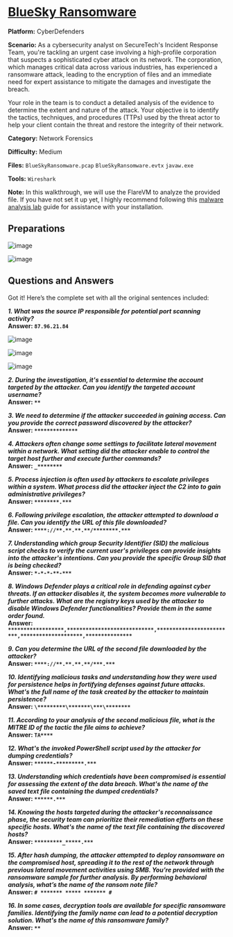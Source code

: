 # <a href="https://cyberdefenders.org/blueteam-ctf-challenges/bluesky-ransomware/">BlueSky Ransomware</a>

**Platform:** CyberDefenders

**Scenario:** As a cybersecurity analyst on SecureTech's Incident Response Team, you're tackling an urgent case involving a high-profile corporation that suspects a sophisticated cyber attack on its network. The corporation, which manages critical data across various industries, has experienced a ransomware attack, leading to the encryption of files and an immediate need for expert assistance to mitigate the damages and investigate the breach.

Your role in the team is to conduct a detailed analysis of the evidence to determine the extent and nature of the attack. Your objective is to identify the tactics, techniques, and procedures (TTPs) used by the threat actor to help your client contain the threat and restore the integrity of their network.

**Category:** Network Forensics

**Difficulty:** Medium

**Files:** `BlueSkyRansomware.pcap` `BlueSkyRansomware.evtx` `javaw.exe`

**Tools:** `Wireshark`

**Note:** In this walkthrough, we will use the FlareVM to analyze the provided file. If you have not set it up yet, I highly recommend following this [malware analysis lab](https://github.com/mmhgwyjs/malware-analysis-lab/blob/main/README.md) guide for assistance with your installation.

## **Preparations**

![image](https://github.com/user-attachments/assets/8496118d-a955-4214-8789-850b8ffa292e)

![image](https://github.com/user-attachments/assets/1cf84ff5-6418-48b9-9cbc-6f732b2b7b53)



## **Questions and Answers**

Got it! Here’s the complete set with all the original sentences included:

***1. What was the source IP responsible for potential port scanning activity?***  
**Answer: `87.96.21.84`**

![image](https://github.com/user-attachments/assets/a112d499-52cc-4ebb-addc-a032c575d4fc)

![image](https://github.com/user-attachments/assets/47ff6201-bd90-45f8-9d9c-a74956ccbc76)

![image](https://github.com/user-attachments/assets/b02727b6-ed1b-444f-bbd8-d7b70545acaa)


***2. During the investigation, it's essential to determine the account targeted by the attacker. Can you identify the targeted account username?***  
**Answer: `**`**

***3. We need to determine if the attacker succeeded in gaining access. Can you provide the correct password discovered by the attacker?***  
**Answer: `**************`**

***4. Attackers often change some settings to facilitate lateral movement within a network. What setting did the attacker enable to control the target host further and execute further commands?***  
**Answer: `_********`**

***5. Process injection is often used by attackers to escalate privileges within a system. What process did the attacker inject the C2 into to gain administrative privileges?***  
**Answer: `********.***`**

***6. Following privilege escalation, the attacker attempted to download a file. Can you identify the URL of this file downloaded?***  
**Answer: `****://**.**.**.**/********.***`**

***7. Understanding which group Security Identifier (SID) the malicious script checks to verify the current user's privileges can provide insights into the attacker's intentions. Can you provide the specific Group SID that is being checked?***  
**Answer: `*-*-*-**-***`**

***8. Windows Defender plays a critical role in defending against cyber threats. If an attacker disables it, the system becomes more vulnerable to further attacks. What are the registry keys used by the attacker to disable Windows Defender functionalities? Provide them in the same order found.***  
**Answer: `******************,****************************,*************************,********************,***************`**

***9. Can you determine the URL of the second file downloaded by the attacker?***  
**Answer: `****://**.**.**.**/***.***`**

***10. Identifying malicious tasks and understanding how they were used for persistence helps in fortifying defenses against future attacks. What's the full name of the task created by the attacker to maintain persistence?***  
**Answer: `\*********\*******\***\********`**

***11. According to your analysis of the second malicious file, what is the MITRE ID of the tactic the file aims to achieve?***  
**Answer: `TA****`**

***12. What's the invoked PowerShell script used by the attacker for dumping credentials?***  
**Answer: `******-*********.***`**

***13. Understanding which credentials have been compromised is essential for assessing the extent of the data breach. What's the name of the saved text file containing the dumped credentials?***  
**Answer: `******.***`**

***14. Knowing the hosts targeted during the attacker's reconnaissance phase, the security team can prioritize their remediation efforts on these specific hosts. What's the name of the text file containing the discovered hosts?***  
**Answer: `*********_*****.***`**

***15. After hash dumping, the attacker attempted to deploy ransomware on the compromised host, spreading it to the rest of the network through previous lateral movement activities using SMB. You’re provided with the ransomware sample for further analysis. By performing behavioral analysis, what’s the name of the ransom note file?***  
**Answer: `# ******* ***** ******* #`**

***16. In some cases, decryption tools are available for specific ransomware families. Identifying the family name can lead to a potential decryption solution. What's the name of this ransomware family?***  
**Answer: `**`**

